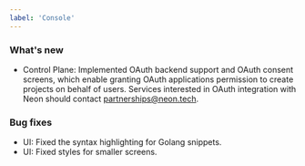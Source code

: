 ```yaml
---
label: 'Console'
---
```


### What's new

- Control Plane: Implemented OAuth backend support and OAuth consent screens, which enable granting OAuth applications permission to create projects on behalf of users. Services interested in OAuth integration with Neon should contact [partnerships@neon.tech](mailto:partnerships@neon.tech).

### Bug fixes

- UI: Fixed the syntax highlighting for Golang snippets.
- UI: Fixed styles for smaller screens.
